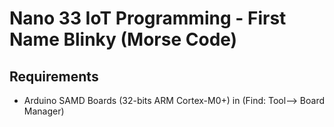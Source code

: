# Nano 33 IoT Programming - First Name Blinky (Morse Code)

## Requirements
- Arduino SAMD Boards (32-bits ARM Cortex-M0+) in (Find: Tool--> Board Manager)
